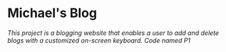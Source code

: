 # Michael's Blog
*This project is a blogging website that enables a user to add and delete blogs with a customized on-screen keyboard.*
*Code named P1*

